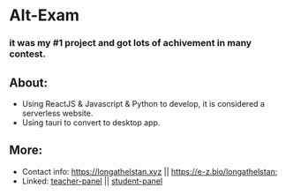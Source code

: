 # Alt-Exam
### it was my #1 project and got lots of achivement in many contest.

## About:
- Using ReactJS & Javascript & Python to develop, it is considered a serverless website.
- Using tauri to convert to desktop app.

## More:
- Contact info: https://longathelstan.xyz || https://e-z.bio/longathelstan;
- Linked: [teacher-panel](https://alt-class-tp.vercel.app/) || [student-panel](https://alt-class-sp.vercel.app/)
